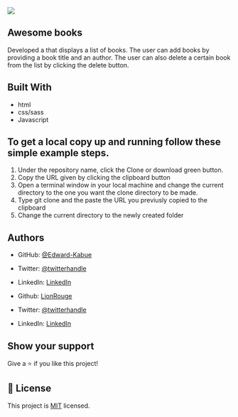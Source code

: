 ![](https://img.shields.io/badge/Microverse-blueviolet)

## Awesome books

Developed a  that displays a list of books. The user can add books by providing a book title and an author. The user can also delete a certain book from the list by clicking the delete button.


## Built With

- html
- css/sass
- Javascript


 
## To get a local copy up and running follow these simple example steps.
1. Under the repository name, click the Clone or download green button.
2. Copy the URL given by clicking the clipboard button
3. Open a terminal window in your local machine and change the current directory to the one you want the clone directory to be made.
4. Type git clone and the paste the URL you previusly copied to the clipboard
5. Change the current directory to the newly created folder


## Authors

- GitHub: [@Edward-Kabue](https://github.com/Edward-Kabue)
- Twitter: [@twitterhandle](https://twitter.com/twitterhandle)
- LinkedIn: [LinkedIn](https://linkedin.com/in/linkedinhandle)


- Github: [LionRouge](https://github.com/LionRouge1)
- Twitter: [@twitterhandle](https://twitter.com/twitterhandle)
- LinkedIn: [LinkedIn](https://linkedin.com/in/linkedinhandle)
## Show your support

Give a ⭐️ if you like this project!

## 📝 License

This project is [MIT](./MIT.md) licensed.
